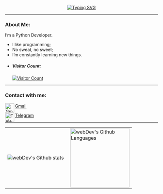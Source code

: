 <p align="center">
  <a href="#">
    <img src="https://readme-typing-svg.herokuapp.com?font=Daring&weight=500&size=28&duration=4000&pause=1000&color=5b92e5&center=true&vCenter=true&width=580&lines=Welcome+to+my+GitHub+profile.;" alt="Typing SVG">
  </a>
</p>

---

### About Me:
I’m a Python Developer.

- I like programming;
- No sweat, no sweet;
- I’m constantly learning new things.
<!--- - <a href="https://wakatime.com/@1ac21f63-cdd6-4e52-b7ff-e8f5ac6a22d4">
    <img src="https://wakatime.com/badge/user/1ac21f63-cdd6-4e52-b7ff-e8f5ac6a22d4.svg" alt="wakatime">
  </a>-->
- ##### Visitor Count:
  <a href="https://profile-counter.glitch.me/electr0n4ik/count.svg">
    <img src="https://profile-counter.glitch.me/electr0n4ik/count.svg" alt="Visitor Count">
  </a>
  
---

### Contact with me:

<a><img align="left" alt="Gmail" width="30px" src="https://upload.wikimedia.org/wikipedia/commons/4/4e/Gmail_Icon.png" />[Gmail](andreyshka3@gmail.com)</a>

<a><img align="left" alt="Telegram" width="30px" src="https://devicons.railway.app/i/telegram.svg" />[Telegram](https://t.me/id_egoyan)</a>

---

<table style="border:None; border-collapse:collapse; border-spacing:0;">
    <tr>
        <td>
            <img align="left" src="https://github-readme-streak-stats.herokuapp.com/?user=electr0n4ik&theme=vision-friendly-dark" alt="webDev's Github stats" />
        </td>
        <td>
            <img height="195px" align="right" alt="webDev's Github Languages" src="https://github-readme-stats-eight-theta.vercel.app/api/top-langs/?username=electr0n4ik&theme=vision-friendly-dark&layout=compact" />
        </td>
    </tr>
</table>
